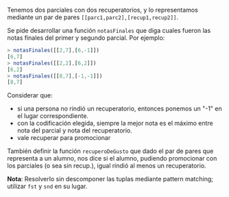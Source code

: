 Tenemos dos parciales con dos recuperatorios, y lo representamos mediante un par de pares `[[parc1,parc2],[recup1,recup2]]`.

Se pide desarrollar una función `notasFinales` que diga cuales fueron las notas finales del primer y segundo parcial. Por ejemplo:


```javascript
> notasFinales([[2,7],[6,-1]])
[6,7]
> notasFinales([[2,2],[6,2]])
[6,2]
> notasFinales([[8,7],[-1,-1]])
[8,7]
```

Considerar que:

* si una persona no rindió un recuperatorio, entonces ponemos un "-1" en el lugar correspondiente.
* con la codificación elegida, siempre la mejor nota es el máximo entre nota del parcial y nota del recuperatorio.
* vale recuperar para promocionar

También definir la función `recuperoDeGusto` que dado el par de pares que representa a un alumno, nos dice si el alumno, pudiendo promocionar con los parciales (o sea sin recup.), igual rindió al menos un recuperatorio.

**Nota**: Resolverlo sin descomponer las tuplas mediante pattern matching; utilizar `fst` y `snd` en su lugar.
